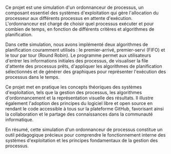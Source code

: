 Ce projet est une simulation d'un ordonnanceur de processus, un composant essentiel des systèmes d'exploitation qui gère l'allocation du processeur aux différents processus en attente d'exécution. L'ordonnanceur est chargé de choisir quel processus exécuter et pour combien de temps, en fonction de différents critères et algorithmes de planification.

Dans cette simulation, nous avons implémenté deux algorithmes de planification couramment utilisés : le premier-arrivé, premier-servi (FIFO) et le tour par tour (Round Robin). Le programme permet aux utilisateurs d'entrer les informations initiales des processus, de visualiser la file d'attente des processus prêts, d'appliquer les algorithmes de planification sélectionnés et de générer des graphiques pour représenter l'exécution des processus dans le temps.

Ce projet met en pratique les concepts théoriques des systèmes d'exploitation, tels que la gestion des processus, les algorithmes d'ordonnancement et la représentation visuelle des résultats. Il illustre également l'adoption des principes du logiciel libre et open source en rendant le code accessible à tous sur la plateforme GitHub, favorisant ainsi la collaboration et le partage des connaissances dans la communauté informatique.

En résumé, cette simulation d'un ordonnanceur de processus constitue un outil pédagogique précieux pour comprendre le fonctionnement interne des systèmes d'exploitation et les principes fondamentaux de la gestion des processus.
